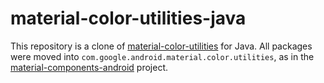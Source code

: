 # material-color-utilities-java
This repository is a clone of [material-color-utilities](https://github.com/material-foundation/material-color-utilities) for Java. 
All packages were moved into ``com.google.android.material.color.utilities``, as in the [material-components-android](https://github.com/material-components/material-components-android/tree/master/lib/java/com/google/android/material/color/utilities) project.
